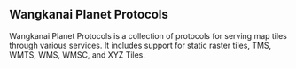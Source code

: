 ## Wangkanai Planet Protocols

Wangkanai Planet Protocols is a collection of protocols for serving map tiles through various services.
It includes support for static raster tiles, TMS, WMTS, WMS, WMSC, and XYZ Tiles.
